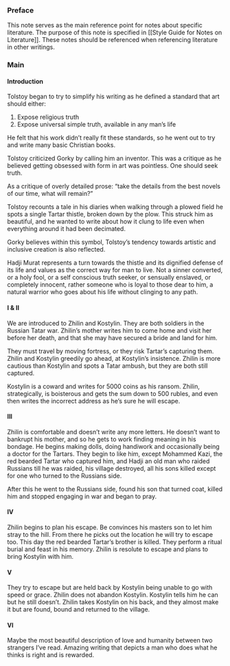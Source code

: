 ### Preface

This note serves as the main reference point for notes about specific literature. The purpose of this note is specified in [[Style Guide for Notes on Literature]]. These notes should be referenced when referencing literature in other writings. 

### Main
#### Introduction

Tolstoy began to try to simplify his writing as he defined a standard that art should either:
1. Expose religious truth
2. Expose universal simple truth, available in any man’s life 

He felt that his work didn’t really fit these standards, so he went out to try and write many basic Christian books.

Tolstoy criticized Gorky by calling him an inventor. This was a critique as he believed getting obsessed with form in art was pointless. One should seek truth.

As a critique of overly detailed prose: “take the details from the best novels of our time, what will remain?”

Tolstoy recounts a tale in his diaries when walking through a plowed field he spots a single Tartar thistle, broken down by the plow. This struck him as beautiful, and he wanted to write about how it clung to life even when everything around it had been decimated.

Gorky believes within this symbol, Tolstoy’s tendency towards artistic and inclusive creation is also reflected.

Hadji Murat represents a turn towards the thistle and its dignified defense of its life and values as the correct way for man to live. Not a sinner converted, or a holy fool, or a self conscious truth seeker, or sensually enslaved, or completely innocent, rather someone who is loyal to those dear to him, a natural warrior who goes about his life without clinging to any path.

#### I & II

We are introduced to Zhilin and Kostylin. They are both soldiers in the Russian Tatar war. Zhilin’s mother writes him to come home and visit her before her death, and that she may have secured a bride and land for him.

They must travel by moving fortress, or they risk Tartar’s capturing them. Zhilin and Kostylin greedily go ahead, at Kostylin’s insistence. Zhilin is more cautious than Kostylin and spots a Tatar ambush, but they are both still captured.

Kostylin is a coward and writes for 5000 coins as his ransom. Zhilin, strategically, is boisterous and gets the sum down to 500 rubles, and even then writes the incorrect address as he’s sure he will escape.

#### III

Zhilin is comfortable and doesn’t write any more letters. He doesn’t want to bankrupt his mother, and so he gets to work finding meaning in his bondage. He begins making dolls, doing handiwork and occasionally being a doctor for the Tartars. They begin to like him, except Mohammed Kazi, the red bearded Tartar who captured him, and Hadji an old man who raided Russians till he was raided, his village destroyed, all his sons killed except for one who turned to the Russians side. 

After this he went to the Russians side, found his son that turned coat, killed him and stopped engaging in war and began to pray.

#### IV

Zhilin begins to plan his escape. Be convinces his masters son to let him stray to the hill. From there he picks out the location he will try to escape too. This day the red bearded Tartar’s brother is killed. They perform a ritual burial and feast in his memory. Zhilin is resolute to escape and plans to bring Kostylin with him.

#### V

They try to escape but are held back by Kostylin being unable to go with speed or grace. Zhilin does not abandon Kostylin. Kostylin tells him he can but he still doesn’t. Zhilin takes Kostylin on his back, and they almost make it but are found, bound and returned to the village.

#### VI

Maybe the most beautiful description of love and humanity between two strangers I’ve read. Amazing writing that depicts a man who does what he thinks is right and is rewarded.